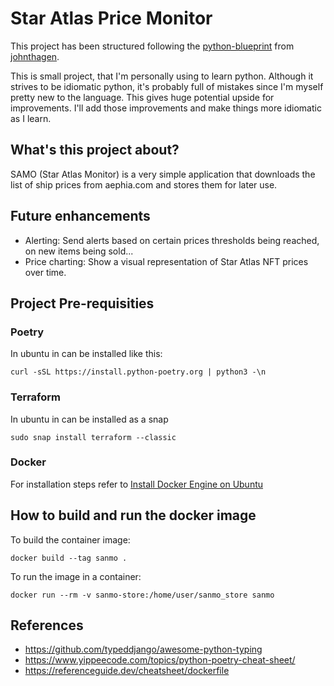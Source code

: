 # Star Atlas Price Monitor
This project has been structured following the [python-blueprint](https://github.com/johnthagen/python-blueprint)
from [johnthagen](https://github.com/johnthagen).

This is small project, that I'm personally using to learn python. Although it strives to be idiomatic
python, it's probably full of mistakes since I'm myself pretty new to the language. This gives huge
potential upside for improvements. I'll add those improvements and make things more idiomatic as I learn.

## What's this project about?

SAMO (Star Atlas Monitor) is a very simple application that downloads the list of ship
prices from aephia.com and stores them for later use.

## Future enhancements
- Alerting: Send alerts based on certain prices thresholds being reached, on new items being sold...
- Price charting: Show a visual representation of Star Atlas NFT prices over time.

## Project Pre-requisities
### Poetry
In ubuntu in can be installed like this:
```
curl -sSL https://install.python-poetry.org | python3 -\n
```
### Terraform
In ubuntu in can be installed as a snap
```
sudo snap install terraform --classic
```
### Docker
For installation steps refer to [Install Docker Engine on Ubuntu](https://docs.docker.com/engine/install/ubuntu/)

## How to build and run the docker image
To build the container image:
```
docker build --tag sanmo .
```
To run the image in a container:
```
docker run --rm -v sanmo-store:/home/user/sanmo_store sanmo
```

## References
- https://github.com/typeddjango/awesome-python-typing
- https://www.yippeecode.com/topics/python-poetry-cheat-sheet/
- https://referenceguide.dev/cheatsheet/dockerfile